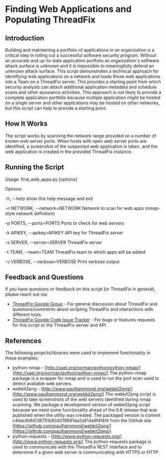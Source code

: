 # Finding Web Applications and Populating ThreadFix #
## Introduction ##
Building and maintaining a portfolio of applications in an organization is a critical step in rolling out a successful software security program. Without an accurate and up-to-date application portfolio an organization's software attack surface is unknown and it is impossible to meaningfully defend an unknown attack surface. This script demonstrates a technical approach for identifying web applications on a network and loads those web applications into a Team on a ThreadFix server. This provides a starting point from which security analysts can attach additional application metadata and schedule scans and other assurance activities. This approach is not likely to provide a complete application portfolio because multiple application might be hosted on a single server and other applications may be hosted on other networks, but this script can help to provide a starting point.
## How It Works ##
The script works by scanning the network range provided on a number of known web server ports. When hosts with open web server ports are identified, a screenshot of the suspected web application is taken, and the web application is created in the provided ThreadFix instance.

## Running the Script ##
Usage: find_web_apps.py [options]

Options:

  -h, --help            show this help message and exit

  -n NETWORK, --network=NETWORK
                        Network to scan for web apps (nmap-style network
                        definition)

  -p PORTS, --ports=PORTS
                        Ports to check for web servers

  -k APIKEY, --apikey=APIKEY
                        API key for ThreadFix server

  -s SERVER, --server=SERVER
                        ThreadFix server

  -t TEAM, --team=TEAM  ThreadFix team to which apps will be added

  -v VERBOSE, --verbose=VERBOSE
                        Print verbose output

## Feedback and Questions ##

If you have questions or feedback on this script (or ThreadFix in general), please reach out via:

 * [ThreadFix Google Group](https://groups.google.com/forum/?fromgroups#!forum/threadfix) - For general discussion about ThreadFix and questions/comments about scripting ThreadFix and interactions with different tools.
 * [ThreadFix Google Code Issue Tracker](https://code.google.com/p/threadfix/issues/list) - For bugs or features requests for this script or the ThreadFix server and API.

## References ##
The following projects/libraries were used to implement functionality in these examples:

* python-nmap - [http://xael.org/norman/python/python-nmap/](http://xael.org/norman/python/python-nmap/) The python-nmap package is a wrapper for nmap and is used to run the port scan used to detect available web servers.
* webkit2png - [http://www.paulhammond.org/webkit2png/](http://www.paulhammond.org/webkit2png/) The webkit2png script is used to take screenshots of the web servers identified during nmap scanning. We  package a development version of webkit2png script because we need some functionality ahead of the 0.6 release that was published when the utility was created. The packaged version is commit c4dac8dfd138751b834019891da2a914a9f4f4f4 from the GitHub site [https://github.com/paulhammond/webkit2png/](https://github.com/paulhammond/webkit2png/)
* python-requests - [http://www.python-requests.org/](http://www.python-requests.org/) The python-requests package is used to communicate with the ThreadFix REST interface and to determine if a given web server is communicating with HTTPS or HTTP.

